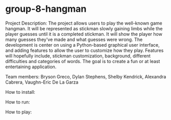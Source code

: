 # group-8-hangman
Project Description: The project allows users to play the well-known game hangman. It will be represented as stickman slowly gaining limbs while the player guesses until it is a completed stickman. It will show the player how many guesses they've made and what guesses were wrong. The development is center on using a Python-based graphical user interface, and adding features to allow the user to customize how they play. Features will hopefully include, stickman customization, background, different difficulties and categories of words. The goal is to create a fun or at least entertaining application.

Team members: Bryson Greco, Dylan Stephens, Shelby Kendrick, Alexandra Cabrera, Vaughn-Eric De La Garza

How to install:

How to run:

How to play: 
